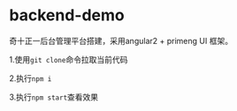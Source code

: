 # backend-demo

奇十正一后台管理平台搭建，采用angular2 + primeng UI 框架。

1.使用`git clone`命令拉取当前代码

2.执行`npm i`

3.执行`npm start`查看效果
